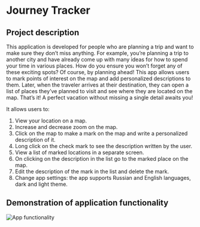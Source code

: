 # Journey Tracker
## Project description
This application is developed for people who are planning a trip and want to make sure they don’t miss anything.
For example, you’re planning a trip to another city and have already come up with many ideas for how to spend your time in various places. How do you ensure you won’t forget any of these exciting spots? Of course, by planning ahead! This app allows users to mark points of interest on the map and add personalized descriptions to them. Later, when the traveler arrives at their destination, they can open a list of places they’ve planned to visit and see where they are located on the map. That’s it! A perfect vacation without missing a single detail awaits you!

It allows users to:
1. View your location on a map.
2. Increase and decrease zoom on the map.
3. Click on the map to make a mark on the map and write a personalized description of it.
4. Long click on the check mark to see the description written by the user.
5. View a list of marked locations in a separate screen.
6. On clicking on the description in the list go to the marked place on the map.
7. Edit the description of the mark in the list and delete the mark.
8. Change app settings: the app supports Russian and English languages, dark and light theme.

  ## Demonstration of application functionality

![App functionality](assets/map_animation.gif)
